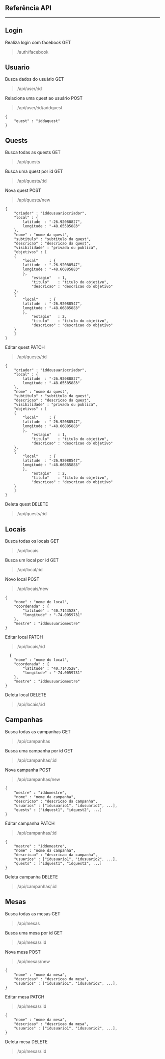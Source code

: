 ## **Referência API** ##
----------
## Login ##

Realiza login com facebook GET
> /auth/facebook

## Usuario ##

Busca dados do usuário GET
> /api/user/:id

Relaciona uma quest ao usuário POST
> /api/user/:id/addquest


    {
		"quest" : "iddaquest"
	}

## Quests ##

Busca todas as quests GET
> /api/quests

Busca uma quest por id GET
> /api/quests/:id

Nova quest POST
> /api/quests/new

    {
		"criador" : "iddousuariocriador",
		"local" : {
			latitude  : "-26.92088827",
			longitude : "-48.65585883"
		},
		"nome" : "nome da quest",
		"subtitulo" : "subtitulo da quest",
		"descricao" : "descricao da quest",
		"visibilidade" : "privada ou publica",
		"objetivos" : [
		{
		    "local" 	: {
			latitude  : "-26.92088547",
			longitude : "-48.66885883"
		    },
	            "estagio"   : 1,
	            "titulo"	: "titulo do objetivo",
	            "descricao" : "descricao do objetivo"
		},
		{
		    "local" 	: {
			latitude  : "-26.92088547",
			longitude : "-48.66885883"
		    },
	            "estagio"   : 2,
	            "titulo"	: "titulo do objetivo",
	            "descricao" : "descricao do objetivo"
		}
		]
	}

Editar quest PATCH
> /api/quests/:id

    {
		"criador" : "iddousuariocriador",
		"local" : {
			latitude  : "-26.92088827",
			longitude : "-48.65585883"
		},
		"nome" : "nome da quest",
		"subtitulo" : "subtitulo da quest",
		"descricao" : "descricao da quest",
		"visibilidade" : "privada ou publica",
		"objetivos" : [
		{
		    "local" 	: {
			latitude  : "-26.92088547",
			longitude : "-48.66885883"
		    },
	            "estagio"   : 1,
	            "titulo"	: "titulo do objetivo",
	            "descricao" : "descricao do objetivo"
		},
		{
		    "local" 	: {
			latitude  : "-26.92088547",
			longitude : "-48.66885883"
		    },
	            "estagio"   : 2,
	            "titulo"	: "titulo do objetivo",
	            "descricao" : "descricao do objetivo"
		}
		]
	}

Deleta quest DELETE

> /api/quests/:id

## Locais ##

Busca todas os locais GET
> /api/locais

Busca um local por id GET
> /api/local/:id

Novo local POST
> /api/locais/new

    {
		"nome" : "nome do local",
		"coordenada" : {
			"latitude" : "40.7143528",
			"longitude" : "-74.0059731"
		},
		"mestre" : "iddousuariomestre"
	}

Editar local PATCH
> /api/locais/:id

      {
		"nome" : "nome do local",
		"coordenada" : {
			"latitude" : "40.7143528",
			"longitude" : "-74.0059731"
		},
		"mestre" : "iddousuariomestre"
	}

Deleta local DELETE

> /api/locais/:id

## Campanhas ##

Busca todas as campanhas GET
> /api/campanhas

Busca uma campanha por id GET
> /api/campanhas/:id

Nova campanha POST
> /api/campanhas/new

    {
		"mestre" : "iddomestre",
		"nome" : "nome da campanha",
		"descricao" : "descricao da campanha",
		"usuarios" : ["idusuario1", "idusuario2", ...],
		"quests" : ["idquest1", "idquest2", ...]
	}

Editar campanha PATCH
> /api/campanhas/:id

    {
		"mestre" : "iddomestre",
		"nome" : "nome da campanha",
		"descricao" : "descricao da campanha",
		"usuarios" : ["idusuario1", "idusuario2", ...],
		"quests" : ["idquest1", "idquest2", ...]
	}

Deleta campanha DELETE

> /api/campanhas/:id

## Mesas ##

Busca todas as mesas GET
> /api/mesas

Busca uma mesa por id GET
> /api/mesas/:id

Nova mesa POST
> /api/mesas/new

    {
		"nome" : "nome da mesa",
		"descricao" : "descricao da mesa",
		"usuarios" : ["idusuario1", "idusuario2", ...],
	}

Editar mesa PATCH
> /api/mesas/:id

    {
		"nome" : "nome da mesa",
		"descricao" : "descricao da mesa",
		"usuarios" : ["idusuario1", "idusuario2", ...],
	}

Deleta mesa DELETE

> /api/mesas/:id
